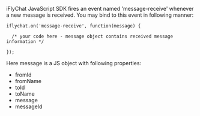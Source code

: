 iFlyChat JavaScript SDK fires an event named 'message-receive' whenever a new message is received. You may bind to this event in following manner:

~~~
iflychat.on('message-receive', function(message) {
  
  /* your code here - message object contains received message information */

});
~~~

Here message is a JS object with following properties:

* fromId
* fromName
* toId
* toName
* message
* messageId

